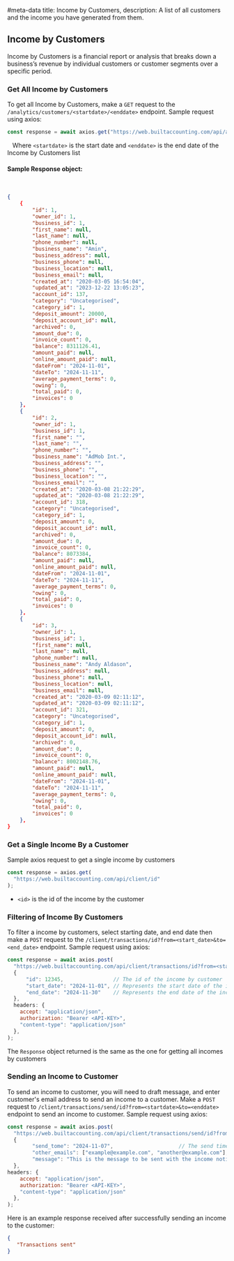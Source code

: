 #meta-data title: Income by Customers, description: A list of all customers and the income you have generated from them.
## Income by Customers

Income by Customers is a financial report or analysis that breaks down a business’s revenue by individual customers or customer segments over a specific period.

### Get All Income by Customers

To get all Income by Customers, make a `GET` request to the `/analytics/customers/<startdate>/<enddate>` endpoint. Sample request using axios:

```js
const response = await axios.get("https://web.builtaccounting.com/api/analytics/customers/<startdate>/<enddate>");
```
  
Where `<startdate>` is the start date and `<enddate>` is the end date of the Income by Customers list

#### Sample Response object:
    
```json
{
    {
        "id": 1,
        "owner_id": 1,
        "business_id": 1,
        "first_name": null,
        "last_name": null,
        "phone_number": null,
        "business_name": "Amin",
        "business_address": null,
        "business_phone": null,
        "business_location": null,
        "business_email": null,
        "created_at": "2020-03-05 16:54:04",
        "updated_at": "2023-12-22 13:05:23",
        "account_id": 137,
        "category": "Uncategorised",
        "category_id": 1,
        "deposit_amount": 20000,
        "deposit_account_id": null,
        "archived": 0,
        "amount_due": 0,
        "invoice_count": 0,
        "balance": 8311126.41,
        "amount_paid": null,
        "online_amount_paid": null,
        "dateFrom": "2024-11-01",
        "dateTo": "2024-11-11",
        "average_payment_terms": 0,
        "owing": 0,
        "total_paid": 0,
        "invoices": 0
    },
    {
        "id": 2,
        "owner_id": 1,
        "business_id": 1,
        "first_name": "",
        "last_name": "",
        "phone_number": "",
        "business_name": "AdMob Int.",
        "business_address": "",
        "business_phone": "",
        "business_location": "",
        "business_email": "",
        "created_at": "2020-03-08 21:22:29",
        "updated_at": "2020-03-08 21:22:29",
        "account_id": 318,
        "category": "Uncategorised",
        "category_id": 1,
        "deposit_amount": 0,
        "deposit_account_id": null,
        "archived": 0,
        "amount_due": 0,
        "invoice_count": 0,
        "balance": 8073384,
        "amount_paid": null,
        "online_amount_paid": null,
        "dateFrom": "2024-11-01",
        "dateTo": "2024-11-11",
        "average_payment_terms": 0,
        "owing": 0,
        "total_paid": 0,
        "invoices": 0
    },
    {
        "id": 3,
        "owner_id": 1,
        "business_id": 1,
        "first_name": null,
        "last_name": null,
        "phone_number": null,
        "business_name": "Andy Aldason",
        "business_address": null,
        "business_phone": null,
        "business_location": null,
        "business_email": null,
        "created_at": "2020-03-09 02:11:12",
        "updated_at": "2020-03-09 02:11:12",
        "account_id": 321,
        "category": "Uncategorised",
        "category_id": 1,
        "deposit_amount": 0,
        "deposit_account_id": null,
        "archived": 0,
        "amount_due": 0,
        "invoice_count": 0,
        "balance": 8002148.76,
        "amount_paid": null,
        "online_amount_paid": null,
        "dateFrom": "2024-11-01",
        "dateTo": "2024-11-11",
        "average_payment_terms": 0,
        "owing": 0,
        "total_paid": 0,
        "invoices": 0
    },
}
```

### Get a Single Income By a Customer

Sample axios request to get a single income by customers

```js
const response = axios.get(
  "https://web.builtaccounting.com/api/client/id"
);
```

- `<id>` is the id of the income by the customer

### Filtering of Income By Customers

To filter a income by customers, select starting date, and end date then make a `POST` request to the `/client/transactions/id?from=<start_date>&to=<end_date>` endpoint. Sample request using axios:

```js
const response = await axios.post(
  "https://web.builtaccounting.com/api/client/transactions/id?from=<start_date>&to=<end_date>",
  {
      "id": 12345,                // The id of the income by customer
      "start_date": "2024-11-01", // Represents the start date of the income by customer
      "end_date": "2024-11-30"    // Represents the end date of the income by customer
  },
  headers: {
    accept: "application/json",
    authorization: "Bearer <API-KEY>",
    "content-type": "application/json"
  },
);
```

The `Response` object returned is the same as the one for getting all incomes by customers



### Sending an Income to Customer

To send an income to customer, you will need to draft message, and enter customer's email address to send an income to a customer.
Make a `POST` request to `/client/transactions/send/id?from=<startdate>&to=<enddate>` endpoint to send an income to customer. Sample request using axios:

```js
const response = await axios.post(
  "https://web.builtaccounting.com/api/client/transactions/send/id?from=<startdate>&to=<enddate>",
  {
        "send_tome": "2024-11-07",                     // The send time of the income
        "other_emails": ["example@example.com", "another@example.com"],  // The other email addresses to send the income to
        "message": "This is the message to be sent with the income notification." // The message of the income to be sent to the email address
  },
headers: {
    accept: "application/json",
    authorization: "Bearer <API-KEY>",
    "content-type": "application/json"
  },
);
```

Here is an example response received after successfully sending an income to the customer:

```json
{
   "Transactions sent"
}
```